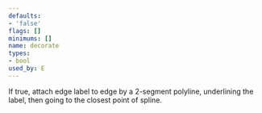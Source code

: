 ```yaml
---
defaults:
- 'false'
flags: []
minimums: []
name: decorate
types:
- bool
used_by: E
---
```

If true, attach edge label to edge by a 2-segment
polyline, underlining the label, then going to the closest point of spline.
